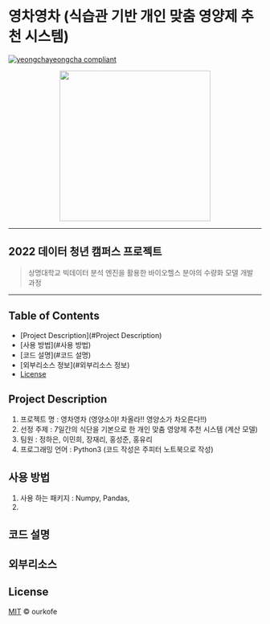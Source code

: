 # 영차영차 (식습관 기반 개인 맞춤 영양제 추천 시스템)  
[![yeongchayeongcha compliant](https://img.shields.io/badge/project-yeongchayeongcha-yellow)](https://github.com/ourkofe/yeongchayeongcha)  
<p align="center"><img src="https://user-images.githubusercontent.com/104803703/186654412-7172e77c-da2c-4dc0-a64a-91bee9031540.png" height="300px" width="300px"></p>  

----------  

## 2022 데이터 청년 캠퍼스 프로젝트 
> 상명대학교 빅데이터 분석 엔진을 활용한 바이오헬스 분야의 수량화 모델 개발 과정

-----------

## Table of Contents

- [Project Description](#Project Description)
- [사용 방법](#사용 방법)
- [코드 설명](#코드 설명)
- [외부리소스 정보](#외부리소스 정보)
- [License](#License)

## Project Description

1. 프로젝트 명 : 영차영차 (영양소야! 차올라!! 영양소가 차오른다!!)
2. 선정 주제 : 7일간의 식단을 기본으로 한 개인 맞춤 영양제 추천 시스템 (계산 모델)
3. 팀원 : 정하은, 이민희, 장재리, 홍성준, 홍유리
4. 프로그래밍 언어 : Python3 (코드 작성은 주피터 노트북으로 작성)

## 사용 방법

1. 사용 하는 패키지 : Numpy, Pandas,
2. 

## 코드 설명

## 외부리소스 

## License

[MIT](LICENSE) © ourkofe
